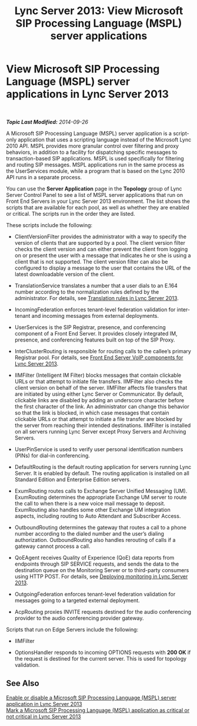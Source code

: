 ﻿---
title: 'Lync Server 2013: View Microsoft SIP Processing Language (MSPL) server applications'
TOCTitle: View Microsoft SIP Processing Language (MSPL) server applications
ms:assetid: b7df1323-b6bd-4925-8fe6-5241c91fe51b
ms:mtpsurl: https://technet.microsoft.com/en-us/library/Gg182575(v=OCS.15)
ms:contentKeyID: 48185202
ms.date: 09/26/2014
mtps_version: v=OCS.15
---

<div data-xmlns="http://www.w3.org/1999/xhtml">

<div class="topic" data-xmlns="http://www.w3.org/1999/xhtml" data-msxsl="urn:schemas-microsoft-com:xslt" data-cs="http://msdn.microsoft.com/en-us/">

<div data-asp="http://msdn2.microsoft.com/asp">

# View Microsoft SIP Processing Language (MSPL) server applications in Lync Server 2013

</div>

<div id="mainSection">

<div id="mainBody">

<span> </span>

_**Topic Last Modified:** 2014-09-26_

A Microsoft SIP Processing Language (MSPL) server application is a script-only application that uses a scripting language instead of the Microsoft Lync 2010 API. MSPL provides more granular control over filtering and proxy behaviors, in addition to a facility for dispatching specific messages to transaction-based SIP applications. MSPL is used specifically for filtering and routing SIP messages. MSPL applications run in the same process as the UserServices module, while a program that is based on the Lync 2010 API runs in a separate process.

You can use the **Server Application** page in the **Topology** group of Lync Server Control Panel to see a list of MSPL server applications that run on Front End Servers in your Lync Server 2013 environment. The list shows the scripts that are available for each pool, as well as whether they are enabled or critical. The scripts run in the order they are listed.

These scripts include the following:

  - ClientVersionFilter provides the administrator with a way to specify the version of clients that are supported by a pool. The client version filter checks the client version and can either prevent the client from logging on or present the user with a message that indicates he or she is using a client that is not supported. The client version filter can also be configured to display a message to the user that contains the URL of the latest downloadable version of the client.

  - TranslationService translates a number that a user dials to an E.164 number according to the normalization rules defined by the administrator. For details, see [Translation rules in Lync Server 2013](lync-server-2013-translation-rules.md).

  - IncomingFederation enforces tenant-level federation validation for inter-tenant and incoming messages from external deployments.

  - UserServices is the SIP Registrar, presence, and conferencing component of a Front End Server. It provides closely integrated IM, presence, and conferencing features built on top of the SIP Proxy.

  - InterClusterRouting is responsible for routing calls to the callee’s primary Registrar pool. For details, see [Front End Server VoIP components for Lync Server 2013](lync-server-2013-front-end-server-voip-components.md).

  - IIMFilter (Intelligent IM Filter) blocks messages that contain clickable URLs or that attempt to initiate file transfers. IIMFilter also checks the client version on behalf of the server. IIMFilter affects file transfers that are initiated by using either Lync Server or Communicator. By default, clickable links are disabled by adding an underscore character before the first character of the link. An administrator can change this behavior so that the link is blocked, in which case messages that contain clickable URLs or that attempt to initiate a file transfer are blocked by the server from reaching their intended destinations. IIMFilter is installed on all servers running Lync Server except Proxy Servers and Archiving Servers.

  - UserPinService is used to verify user personal identification numbers (PINs) for dial-in conferencing.

  - DefaultRouting is the default routing application for servers running Lync Server. It is enabled by default. The routing application is installed on all Standard Edition and Enterprise Edition servers.

  - ExumRouting routes calls to Exchange Server Unified Messaging (UM). ExumRouting determines the appropriate Exchange UM server to route the call to when there is a new voice mail message to deposit. ExumRouting also handles some other Exchange UM integration aspects, including routing to Auto Attendant and Subscriber Access.

  - OutboundRouting determines the gateway that routes a call to a phone number according to the dialed number and the user’s dialing authorization. OutboundRouting also handles rerouting of calls if a gateway cannot process a call.

  - QoEAgent receives Quality of Experience (QoE) data reports from endpoints through SIP SERVICE requests, and sends the data to the destination queue on the Monitoring Server or to third-party consumers using HTTP POST. For details, see [Deploying monitoring in Lync Server 2013](lync-server-2013-deploying-monitoring.md).

  - OutgoingFederation enforces tenant-level federation validation for messages going to a targeted external deployment.

  - AcpRouting proxies INVITE requests destined for the audio conferencing provider to the audio conferencing provider gateway.

Scripts that run on Edge Servers include the following:

  - IIMFilter

  - OptionsHandler responds to incoming OPTIONS requests with **200 OK** if the request is destined for the current server. This is used for topology validation.

<div>

## See Also


[Enable or disable a Microsoft SIP Processing Language (MSPL) server application in Lync Server 2013](lync-server-2013-enable-or-disable-a-microsoft-sip-processing-language-mspl-server-application.md)  
[Mark a Microsoft SIP Processing Language (MSPL) application as critical or not critical in Lync Server 2013](lync-server-2013-mark-a-microsoft-sip-processing-language-mspl-application-as-critical-or-not-critical.md)  
  

</div>

</div>

<span> </span>

</div>

</div>

</div>

